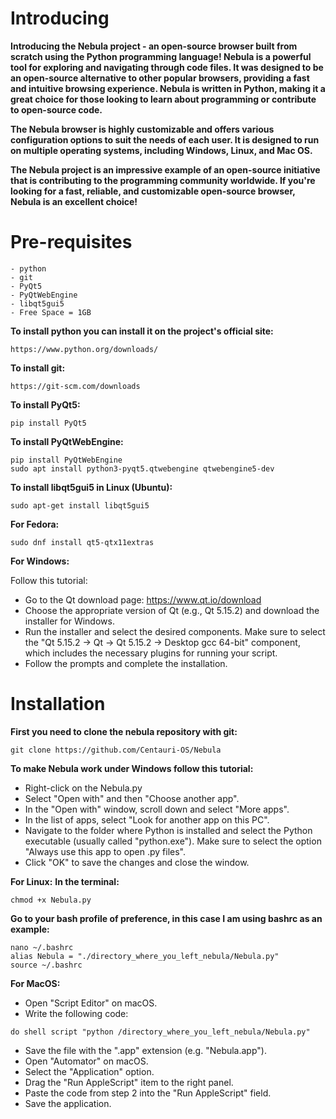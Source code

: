 # Introducing
**Introducing the Nebula project - an open-source browser built from scratch using the Python programming language!
Nebula is a powerful tool for exploring and navigating through code files. It was designed to be an open-source alternative to other popular browsers, providing a fast and intuitive browsing experience. Nebula is written in Python, making it a great choice for those looking to learn about programming or contribute to open-source code.**

**The Nebula browser is highly customizable and offers various configuration options to suit the needs of each user. It is designed to run on multiple operating systems, including Windows, Linux, and Mac OS.**

**The Nebula project is an impressive example of an open-source initiative that is contributing to the programming community worldwide. If you're looking for a fast, reliable, and customizable open-source browser, Nebula is an excellent choice!**
#
# Pre-requisites
```
- python
- git
- PyQt5
- PyQtWebEngine
- libqt5gui5
- Free Space = 1GB
```
**To install python you can install it on the project's official site:**
```
https://www.python.org/downloads/
```
**To install git:**
```
https://git-scm.com/downloads
```
**To install PyQt5:**
```
pip install PyQt5
```
**To install PyQtWebEngine:**
```
pip install PyQtWebEngine
sudo apt install python3-pyqt5.qtwebengine qtwebengine5-dev
```
**To install libqt5gui5 in Linux (Ubuntu):**
```
sudo apt-get install libqt5gui5
```
**For Fedora:**
```
sudo dnf install qt5-qtx11extras
```
**For Windows:**

Follow this tutorial:
* Go to the Qt download page: https://www.qt.io/download
* Choose the appropriate version of Qt (e.g., Qt 5.15.2) and download the installer for Windows.
* Run the installer and select the desired components. Make sure to select the "Qt 5.15.2 -> Qt -> Qt 5.15.2 -> Desktop gcc 64-bit" component, which includes the necessary plugins for running your script.
* Follow the prompts and complete the installation.
# Installation
**First you need to clone the nebula repository with git:**
```
git clone https://github.com/Centauri-OS/Nebula
```
**To make Nebula work under Windows follow this tutorial:**
* Right-click on the Nebula.py
* Select "Open with" and then "Choose another app".
* In the "Open with" window, scroll down and select "More apps".
* In the list of apps, select "Look for another app on this PC".
* Navigate to the folder where Python is installed and select the Python executable (usually called "python.exe"). Make sure to select the option "Always use this app to open .py files".
* Click "OK" to save the changes and close the window.

**For Linux:**
**In the terminal:**
```
chmod +x Nebula.py
```
**Go to your bash profile of preference, in this case I am using bashrc as an example:**
```
nano ~/.bashrc
alias Nebula = "./directory_where_you_left_nebula/Nebula.py"
source ~/.bashrc
```
**For MacOS:**
* Open "Script Editor" on macOS.
* Write the following code:
```
do shell script "python /directory_where_you_left_nebula/Nebula.py"
```
* Save the file with the ".app" extension (e.g. "Nebula.app").
* Open "Automator" on macOS.
* Select the "Application" option.
* Drag the "Run AppleScript" item to the right panel.
* Paste the code from step 2 into the "Run AppleScript" field.
* Save the application.
